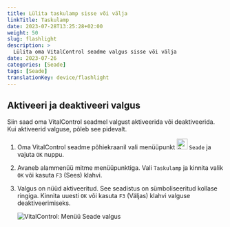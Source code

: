 ```yaml
---
title: Lülita taskulamp sisse või välja
linkTitle: Taskulamp
date: 2023-07-28T13:25:28+02:00
weight: 50
slug: flashlight
description: >
  Lülita oma VitalControl seadme valgus sisse või välja
date: 2023-07-26
categories: [Seade]
tags: [Seade]
translationKey: device/flashlight
---
```

## Aktiveeri ja deaktiveeri valgus

Siin saad oma VitalControl seadmel valgust aktiveerida või deaktiveerida. Kui aktiveerid valguse, põleb see pidevalt.

1. Oma VitalControl seadme põhiekraanil vali menüüpunkt <img src="/icons/device.svg" width="25" align="bottom" alt="Seade" /> `Seade` ja vajuta `OK` nuppu.

2. Avaneb alammenüü mitme menüüpunktiga. Vali `Taskulamp` ja kinnita valik `OK` või kasuta `F3` (Sees) klahvi.

3. Valgus on nüüd aktiveeritud. See seadistus on sümboliseeritud kollase ringiga. Kinnita uuesti `OK` või kasuta `F3` (Väljas) klahvi valguse deaktiveerimiseks.

   ![VitalControl: Menüü Seade valgus](../images/light.png "Aktiveeri ja deaktiveeri valgus")
